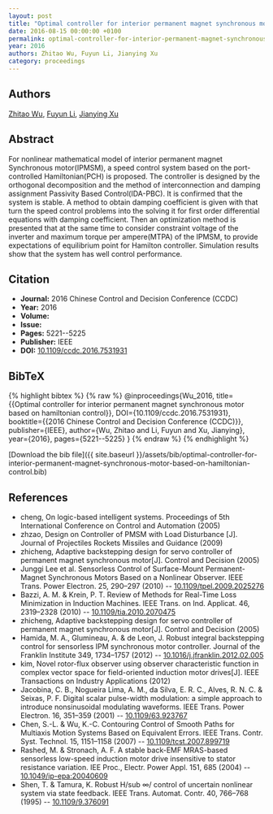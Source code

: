 ```yaml
---
layout: post
title: "Optimal controller for interior permanent magnet synchronous motor based on hamiltonian control"
date: 2016-08-15 00:00:00 +0100
permalink: optimal-controller-for-interior-permanent-magnet-synchronous-motor-based-on-hamiltonian-control
year: 2016
authors: Zhitao Wu, Fuyun Li, Jianying Xu
category: proceedings
---
```

 
## Authors
[Zhitao Wu](authors/zhitao-wu), [Fuyun Li](authors/fuyun-li), [Jianying Xu](authors/jianying-xu)
 
## Abstract
For nonlinear mathematical model of interior permanent magnet Synchronous motor(IPMSM), a speed control system based on the port-controlled Hamiltonian(PCH) is proposed. The controller is designed by the orthogonal decomposition and the method of interconnection and damping assignment Passivity Based Control(IDA-PBC). It is confirmed that the system is stable. A method to obtain damping coefficient is given with that turn the speed control problems into the solving it for first order differential equations with damping coefficient. Then an optimization method is presented that at the same time to consider constraint voltage of the inverter and maximum torque per ampere(MTPA) of the IPMSM, to provide expectations of equilibrium point for Hamilton controller. Simulation results show that the system has well control performance.
 
## Citation
- **Journal:** 2016 Chinese Control and Decision Conference (CCDC)
- **Year:** 2016
- **Volume:** 
- **Issue:** 
- **Pages:** 5221--5225
- **Publisher:** IEEE
- **DOI:** [10.1109/ccdc.2016.7531931](https://doi.org/10.1109/ccdc.2016.7531931)
 
## BibTeX
{% highlight bibtex %}
{% raw %}
@inproceedings{Wu_2016,
  title={{Optimal controller for interior permanent magnet synchronous motor based on hamiltonian control}},
  DOI={10.1109/ccdc.2016.7531931},
  booktitle={{2016 Chinese Control and Decision Conference (CCDC)}},
  publisher={IEEE},
  author={Wu, Zhitao and Li, Fuyun and Xu, Jianying},
  year={2016},
  pages={5221--5225}
}
{% endraw %}
{% endhighlight %}
 
[Download the bib file]({{ site.baseurl }}/assets/bib/optimal-controller-for-interior-permanent-magnet-synchronous-motor-based-on-hamiltonian-control.bib)
 
## References
- cheng, On logic-based intelligent systems. Proceedings of 5th International Conference on Control and Automation (2005)
- zhzao, Design on Controller of PMSM with Load Disturbance [J]. Journal of Projectiles Rockets Missiles and Guidance (2009)
- zhicheng, Adaptive backstepping design for servo controller of permanent magnet synchronous motor[J]. Control and Decision (2005)
- Junggi Lee et al. Sensorless Control of Surface-Mount Permanent-Magnet Synchronous Motors Based on a Nonlinear Observer. IEEE Trans. Power Electron. 25, 290–297 (2010) -- [10.1109/tpel.2009.2025276](https://doi.org/10.1109/tpel.2009.2025276)
- Bazzi, A. M. & Krein, P. T. Review of Methods for Real-Time Loss Minimization in Induction Machines. IEEE Trans. on Ind. Applicat. 46, 2319–2328 (2010) -- [10.1109/tia.2010.2070475](https://doi.org/10.1109/tia.2010.2070475)
- zhicheng, Adaptive backstepping design for servo controller of permanent magnet synchronous motor[J]. Control and Decision (2005)
- Hamida, M. A., Glumineau, A. & de Leon, J. Robust integral backstepping control for sensorless IPM synchronous motor controller. Journal of the Franklin Institute 349, 1734–1757 (2012) -- [10.1016/j.jfranklin.2012.02.005](https://doi.org/10.1016/j.jfranklin.2012.02.005)
- kim, Novel rotor-flux observer using observer characteristic function in complex vector space for field-oriented induction motor drives[J]. IEEE Transactions on Industry Applications (2012)
- Jacobina, C. B., Nogueira Lima, A. M., da Silva, E. R. C., Alves, R. N. C. & Seixas, P. F. Digital scalar pulse-width modulation: a simple approach to introduce nonsinusoidal modulating waveforms. IEEE Trans. Power Electron. 16, 351–359 (2001) -- [10.1109/63.923767](https://doi.org/10.1109/63.923767)
- Chen, S.-L. & Wu, K.-C. Contouring Control of Smooth Paths for Multiaxis Motion Systems Based on Equivalent Errors. IEEE Trans. Contr. Syst. Technol. 15, 1151–1158 (2007) -- [10.1109/tcst.2007.899719](https://doi.org/10.1109/tcst.2007.899719)
- Rashed, M. & Stronach, A. F. A stable back-EMF MRAS-based sensorless low-speed induction motor drive insensitive to stator resistance variation. IEE Proc., Electr. Power Appl. 151, 685 (2004) -- [10.1049/ip-epa:20040609](https://doi.org/10.1049/ip-epa:20040609)
- Shen, T. & Tamura, K. Robust H/sub ∞/ control of uncertain nonlinear system via state feedback. IEEE Trans. Automat. Contr. 40, 766–768 (1995) -- [10.1109/9.376091](https://doi.org/10.1109/9.376091)

